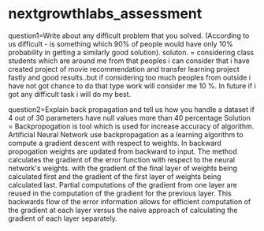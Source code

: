 # nextgrowthlabs_assessment
question1=Write about any difficult problem that you solved. (According to us difficult - is something which 90% of people would have only 10% probability in getting a similarly good solution). 
soluton. = considering class students which are around me from that peoples i can consider that i have created project of movie recommendation and transfer learning
project fastly and good results..but if considering too much peoples from outside i have not got chance to do that type work will consider me 10 %. In future if i got any difficult task i will do my best.


question2=Explain back propagation and tell us how you handle a dataset if 4 out of 30 parameters have null values more than 40 percentage
Solution = Backpropogation is tool which is used for increase accuracy of algorithm.
           Artificial Neural Network use backpropagation as a learning algorithm to compute a gradient descent with respect to weights.
           In backward propogation weights are updated from backward to input.
           The method calculates the gradient of the error function with respect to the neural network's weights. 
           with the gradient of the final layer of weights being calculated first and the gradient of the first layer of weights being calculated last. 
           Partial computations of the gradient from one layer are reused in the computation of the gradient for the previous layer. This backwards flow of the error                information allows for efficient computation of the gradient at each layer versus the naive approach of calculating the gradient of each layer separately.



